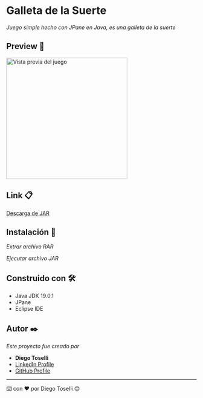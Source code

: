 # Galleta de la Suerte

_Juego simple hecho con JPane en Java, es una galleta de la suerte_

## Preview 🚀

<img src="https://i.imgur.com/xdcvvuV.gif" width="320" height="320" alt="Vista previa del juego"/>

## Link 📋

[Descarga de JAR](https://github.com/DiegoToselli/galleta-juego/releases/download/v0.1.0/galleta-juego.rar)

## Instalación 🔧
_Extrar archivo RAR_

_Ejecutar archivo JAR_

## Construido con 🛠️

* Java JDK 19.0.1
* JPane
* Eclipse IDE

## Autor ✒️

_Este proyecto fue creado por_

* **Diego Toselli**
* [LinkedIn Profile](https://www.linkedin.com/in/diego-toselli-jd/)
* [GitHub Profile](https://github.com/DiegoToselli)



---
⌨️ con ❤️ por Diego Toselli 😊
